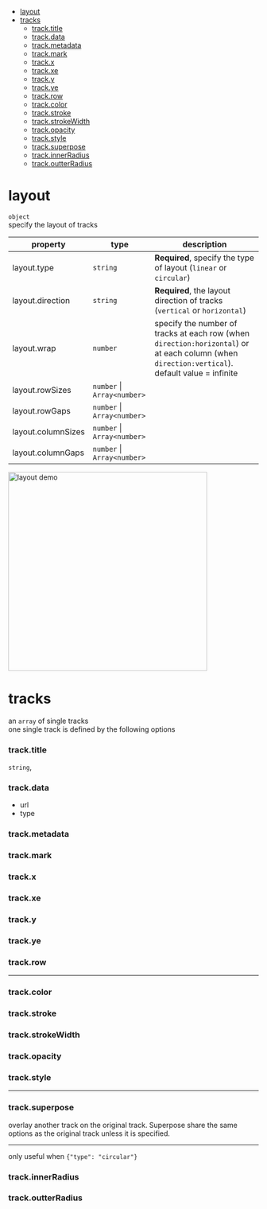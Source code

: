 - [layout](#layout)
- [tracks](#tracks)
    - [track.title](#tracktitle)
    - [track.data](#trackdata)
    - [track.metadata](#trackmetadata)
    - [track.mark](#trackmark)
    - [track.x](#trackx)
    - [track.xe](#trackxe)
    - [track.y](#tracky)
    - [track.ye](#trackye)
    - [track.row](#trackrow)
    - [track.color](#trackcolor)
    - [track.stroke](#trackstroke)
    - [track.strokeWidth](#trackstrokewidth)
    - [track.opacity](#trackopacity)
    - [track.style](#trackstyle)
    - [track.superpose](#tracksuperpose)
    - [track.innerRadius](#trackinnerradius)
    - [track.outterRadius](#trackoutterradius)

# layout
`object`  
specify the layout of tracks

|  property | type | description |  
|---        |---   |     ---   |  
| layout.type  | `string`  |**Required**, specify the type of layout (`linear` or `circular`)|
| layout.direction | `string`| **Required**, the layout direction of tracks (`vertical`   or `horizontal`)|  
| layout.wrap | `number` | specify the number of tracks at each row (when `direction:horizontal`) or at each column (when `direction:vertical`). default value = infinite |  
| layout.rowSizes | `number` \| `Array<number>` |  |  
| layout.rowGaps | `number` \| `Array<number>` |  |  
| layout.columnSizes | `number` \| `Array<number>` |  |  
| layout.columnGaps |`number` \| `Array<number>`  |  |  

<img src="https://github.com/sehilyi/geminid/wiki/images/layout_demo.png" alt="layout demo" width="400">

<!-- is it possible that several tracks under one layout have different type (linear and circular) -->

# tracks

<!-- it seems that, based on the value of mark, a track has different options, i am not sure whether this is confusing -->

an `array` of single tracks  
one single track is defined by the following options
### track.title
`string`, 
### track.data
- url
- type
### track.metadata
<!-- this is most confusing part -->
### track.mark
<!-- it is a littel bit confusing for me to understand the difference between rect and bar. Also confused about the encoding of width and height-->

### track.x
### track.xe
### track.y
### track.ye
### track.row



<!-- a little bit confusing that x, y indicate both the axes and the encoding of the mark, even though vega lite employs the same strategy -->

<!-- Another question, how can I rotate a chart, for example, the area chart in basic marks, 90 degree? (maybe this is a rare case in gemonic visualization?)
 -->

---

### track.color
<!-- I didn't see the legend (when set legend: true) of color when {"type": "quantitative"} -->
### track.stroke
### track.strokeWidth
### track.opacity
<!-- will it be better if we merge stroke, strokeWidth, background, opacity into a style option? -->
### track.style

---

### track.superpose
overlay another track on the original track. 
Superpose share the same options as the original track unless it is specified.

---

only useful when `{"type": "circular"}`

### track.innerRadius
### track.outterRadius